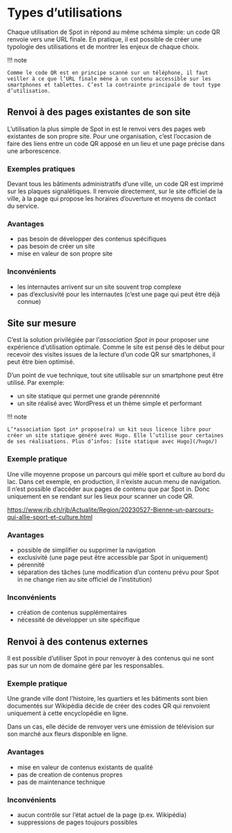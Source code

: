 # Types d’utilisations

Chaque utilisation de Spot in répond au même schéma simple: un code QR renvoie vers une URL finale. En pratique, il est possible de créer une typologie des utilisations et de montrer les enjeux de chaque choix.

!!! note   

    Comme le code QR est en principe scanné sur un téléphone, il faut veiller à ce que l’URL finale mène à un contenu accessible sur les smartphones et tablettes. C’est la contrainte principale de tout type d’utilisation.

## Renvoi à des pages existantes de son site

L’utilisation la plus simple de Spot in est le renvoi vers des pages web existantes de son propre site. Pour une organisation, c’est l’occasion de faire des liens entre un code QR apposé en un lieu et une page précise dans une arborescence.

### Exemples pratiques

Devant tous les bâtiments administratifs d’une ville, un code QR est imprimé sur les plaques signalétiques. Il renvoie directement, sur le site officiel de la ville, à la page qui propose les horaires d’ouverture et moyens de contact du service.

### Avantages

- pas besoin de développer des contenus spécifiques
- pas besoin de créer un site
- mise en valeur de son propre site

### Inconvénients

- les internautes arrivent sur un site souvent trop complexe
- pas d’exclusivité pour les internautes (c’est une page qui peut être déjà connue)

## Site sur mesure

C’est la solution privilégiée par l’*association Spot in* pour proposer une expérience d’utilisation optimale. Comme le site est pensé dès le début pour recevoir des visites issues de la lecture d’un code QR sur smartphones, il peut être bien optimisé.

D’un point de vue technique, tout site utilisable sur un smartphone peut être utilisé. Par exemple:

- un site statique qui permet une grande pérennnité
- un site réalisé avec WordPress et un thème simple et performant

!!! note

    L’*association Spot in* propose(ra) un kit sous licence libre pour créer un site statique généré avec Hugo. Elle l’utilise pour certaines de ses réalisations. Plus d’infos: [site statique avec Hugo](/hugo/)

### Exemple pratique

Une ville moyenne propose un parcours qui mêle sport et culture au bord du lac. Dans cet exemple, en production, il n’existe aucun menu de navigation. Il n’est possible d’accéder aux pages de contenu que par Spot in. Donc uniquement en se rendant sur les lieux pour scanner un code QR.

https://www.rjb.ch/rjb/Actualite/Region/20230527-Bienne-un-parcours-qui-allie-sport-et-culture.html

### Avantages

- possible de simplifier ou supprimer la navigation
- exclusivité (une page peut être accessible par Spot in uniquement)
- pérennité
- séparation des tâches (une modification d’un contenu prévu pour Spot in ne change rien au site officiel de l’institution)

### Inconvénients

- création de contenus supplémentaires
- nécessité de développer un site spécifique

## Renvoi à des contenus externes

Il est possible d’utiliser Spot in pour renvoyer à des contenus qui ne sont pas sur un nom de domaine géré par les responsables.

### Exemple pratique

Une grande ville dont l’histoire, les quartiers et les bâtiments sont bien documentés sur Wikipédia décide de créer des codes QR qui renvoient uniquement à cette encyclopédie en ligne.

Dans un cas, elle décide de renvoyer vers une émission de télévision sur son marché aux fleurs disponible en ligne.

### Avantages

- mise en valeur de contenus existants de qualité
- pas de creation de contenus propres
- pas de maintenance technique

### Inconvénients

- aucun contrôle sur l’état actuel de la page (p.ex. Wikipédia)
- suppressions de pages toujours possibles